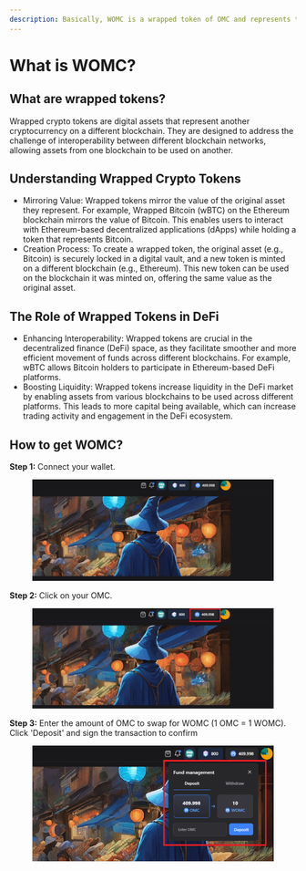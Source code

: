 ```yaml
---
description: Basically, WOMC is a wrapped token of OMC and represents the value of OMC.
---
```


# What is WOMC?

## What are wrapped tokens?

Wrapped crypto tokens are digital assets that represent another cryptocurrency on a different blockchain. They are designed to address the challenge of interoperability between different blockchain networks, allowing assets from one blockchain to be used on another.

## Understanding Wrapped Crypto Tokens

* Mirroring Value: Wrapped tokens mirror the value of the original asset they represent. For example, Wrapped Bitcoin (wBTC) on the Ethereum blockchain mirrors the value of Bitcoin. This enables users to interact with Ethereum-based decentralized applications (dApps) while holding a token that represents Bitcoin.
* Creation Process: To create a wrapped token, the original asset (e.g., Bitcoin) is securely locked in a digital vault, and a new token is minted on a different blockchain (e.g., Ethereum). This new token can be used on the blockchain it was minted on, offering the same value as the original asset.

## The Role of Wrapped Tokens in DeFi

* Enhancing Interoperability: Wrapped tokens are crucial in the decentralized finance (DeFi) space, as they facilitate smoother and more efficient movement of funds across different blockchains. For example, wBTC allows Bitcoin holders to participate in Ethereum-based DeFi platforms.
* Boosting Liquidity: Wrapped tokens increase liquidity in the DeFi market by enabling assets from various blockchains to be used across different platforms. This leads to more capital being available, which can increase trading activity and engagement in the DeFi ecosystem.

## How to get WOMC?

**Step 1:** Connect your wallet.

<figure><img src="../../.gitbook/assets/image (3).png" alt=""><figcaption></figcaption></figure>

**Step 2:** Click on your OMC.

<figure><img src="../../.gitbook/assets/image (8).png" alt=""><figcaption></figcaption></figure>

**Step 3:**  Enter the amount of OMC to swap for WOMC (1 OMC = 1 WOMC). Click 'Deposit' and sign the transaction to confirm

<figure><img src="../../.gitbook/assets/image (10).png" alt=""><figcaption></figcaption></figure>



